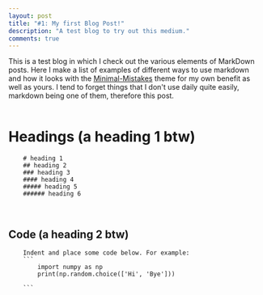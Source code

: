 ```yaml
---
layout: post
title: "#1: My first Blog Post!"
description: "A test blog to try out this medium."
comments: true
---
```


This is a test blog in which I check out the various elements of MarkDown posts. Here I make a list of examples of different ways to use markdown and how it looks with the [Minimal-Mistakes]() theme for my own benefit as well as yours. I tend to forget things that I don't use daily quite easily, markdown being one of them, therefore this post.  
<br/>

# Headings (a heading 1 btw)

```
    # heading 1
    ## heading 2
    ### heading 3
    #### heading 4
    ##### heading 5
    ###### heading 6

```

<br/>

## Code (a heading 2 btw)

``` 
    Indent and place some code below. For example:
    ```
        import numpy as np
        print(np.random.choice(['Hi', 'Bye']))
        
    ```

```
